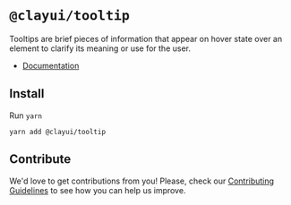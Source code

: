 # `@clayui/tooltip`

Tooltips are brief pieces of information that appear on hover state over an element to clarify its meaning or use for the user.

-   [Documentation](https://clayui.com/docs/components/tooltip.html)

## Install

Run `yarn`

```shell
yarn add @clayui/tooltip
```

## Contribute

We'd love to get contributions from you! Please, check our [Contributing Guidelines](https://github.com/liferay/clay/blob/master/CONTRIBUTING.md) to see how you can help us improve.
